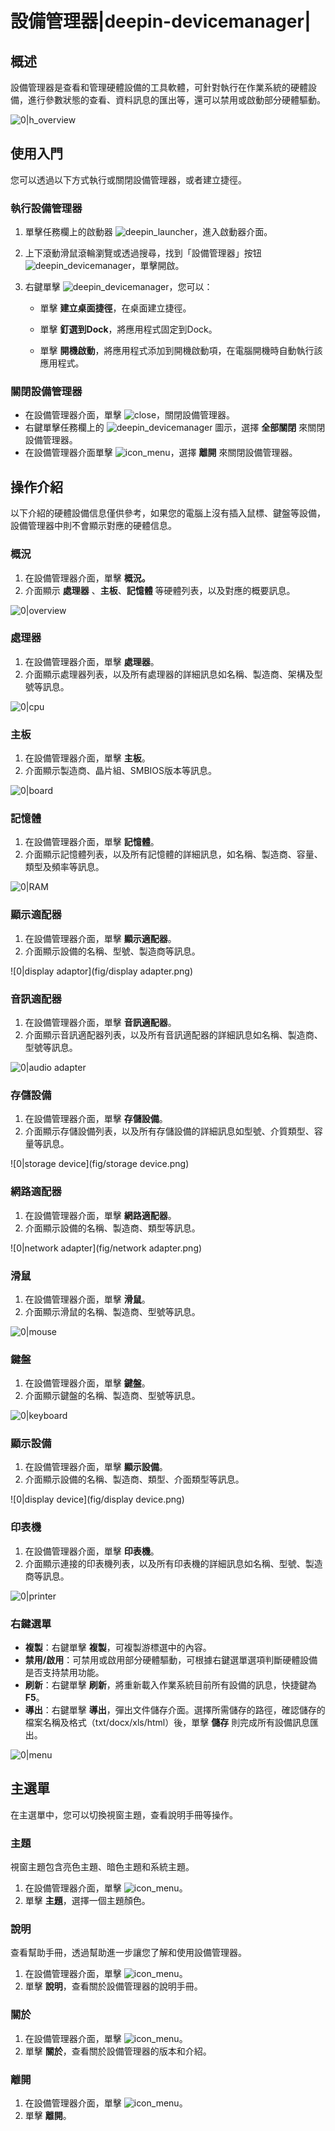 # 設備管理器|deepin-devicemanager|

## 概述

設備管理器是查看和管理硬體設備的工具軟體，可針對執行在作業系統的硬體設備，進行參數狀態的查看、資料訊息的匯出等，還可以禁用或啟動部分硬體驅動。

![0|h_overview](fig/h_overview.png)

## 使用入門

您可以透過以下方式執行或關閉設備管理器，或者建立捷徑。

### 執行設備管理器

1. 單擊任務欄上的啟動器 ![deepin_launcher](../common/deepin_launcher.svg)，進入啟動器介面。

2. 上下滾動滑鼠滾輪瀏覽或透過搜尋，找到「設備管理器」按钮 ![deepin_devicemanager](../common/deepin_devicemanager.svg)，單擊開啟。

3. 右鍵單擊 ![deepin_devicemanager](../common/deepin_devicemanager.svg)，您可以：

   - 單擊 **建立桌面捷徑**，在桌面建立捷徑。

   - 單擊 **釘選到Dock**，將應用程式固定到Dock。

   - 單擊 **開機啟動**，將應用程式添加到開機啟動項，在電腦開機時自動執行該應用程式。


### 關閉設備管理器

- 在設備管理器介面，單擊 ![close](../common/close.svg)，關閉設備管理器。
- 右鍵單擊任務欄上的 ![deepin_devicemanager](../common/deepin_devicemanager.svg) 圖示，選擇 **全部關閉** 來關閉設備管理器。
- 在設備管理器介面單擊 ![icon_menu](../common/icon_menu.svg)，選擇 **離開** 來關閉設備管理器。

## 操作介紹

以下介紹的硬體設備信息僅供參考，如果您的電腦上沒有插入鼠標、鍵盤等設備，設備管理器中則不會顯示對應的硬體信息。

### 概況

1. 在設備管理器介面，單擊 **概況。**
2. 介面顯示 **處理器** 、**主板**、**記憶體** 等硬體列表，以及對應的概要訊息。

![0|overview](fig/edu_overview.png)

### 處理器

1. 在設備管理器介面，單擊 **處理器**。
2. 介面顯示處理器列表，以及所有處理器的詳細訊息如名稱、製造商、架構及型號等訊息。

![0|cpu](fig/cpu.png)

### 主板

1. 在設備管理器介面，單擊 **主板**。
2. 介面顯示製造商、晶片組、SMBIOS版本等訊息。

![0|board](fig/board.png)

### 記憶體

1. 在設備管理器介面，單擊 **記憶體**。
2. 介面顯示記憶體列表，以及所有記憶體的詳細訊息，如名稱、製造商、容量、類型及頻率等訊息。

![0|RAM](fig/RAM.png)

### 顯示適配器

1. 在設備管理器介面，單擊 **顯示適配器**。
2. 介面顯示設備的名稱、型號、製造商等訊息。

![0|display adaptor](fig/display adapter.png)

### 音訊適配器

1. 在設備管理器介面，單擊 **音訊適配器**。
2. 介面顯示音訊適配器列表，以及所有音訊適配器的詳細訊息如名稱、製造商、型號等訊息。

![0|audio adapter](fig/audio-adapter.png)

### 存儲設備

1. 在設備管理器介面，單擊 **存儲設備**。
2. 介面顯示存儲設備列表，以及所有存儲設備的詳細訊息如型號、介質類型、容量等訊息。

![0|storage device](fig/storage device.png)

### 網路適配器

1. 在設備管理器介面，單擊 **網路適配器**。
2. 介面顯示設備的名稱、製造商、類型等訊息。

![0|network adapter](fig/network adapter.png)

### 滑鼠

1. 在設備管理器介面，單擊 **滑鼠**。
2. 介面顯示滑鼠的名稱、製造商、型號等訊息。

![0|mouse](fig/mouse.png)

### 鍵盤

1. 在設備管理器介面，單擊 **鍵盤**。
2. 介面顯示鍵盤的名稱、製造商、型號等訊息。

![0|keyboard](fig/keyboard.png)

### 顯示設備

1. 在設備管理器介面，單擊 **顯示設備**。
2. 介面顯示設備的名稱、製造商、類型、介面類型等訊息。

![0|display device](fig/display device.png)

### 印表機

1. 在設備管理器介面，單擊 **印表機**。
2. 介面顯示連接的印表機列表，以及所有印表機的詳細訊息如名稱、型號、製造商等訊息。

![0|printer](fig/printer.png)

### 右鍵選單

  - **複製**：右鍵單擊 **複製**，可複製游標選中的內容。
  - **禁用/啟用**：可禁用或啟用部分硬體驅動，可根據右鍵選單選項判斷硬體設備是否支持禁用功能。
  - **刷新**：右鍵單擊 **刷新**，將重新載入作業系統目前所有設備的訊息，快捷鍵為 **F5**。
  - **導出**：右鍵單擊 **導出**，彈出文件儲存介面。選擇所需儲存的路徑，確認儲存的檔案名稱及格式（txt/docx/xls/html）後，單擊 **儲存** 則完成所有設備訊息匯出。

![0|menu](fig/menu.png)

## 主選單

在主選單中，您可以切換視窗主題，查看說明手冊等操作。

### 主題

視窗主題包含亮色主題、暗色主題和系統主題。

1. 在設備管理器介面，單擊 ![icon_menu](../common/icon_menu.svg)。
2. 單擊 **主題**，選擇一個主題顏色。

### 說明

查看幫助手冊，透過幫助進一步讓您了解和使用設備管理器。

1. 在設備管理器介面，單擊 ![icon_menu](../common/icon_menu.svg)。
2. 單擊 **說明**，查看關於設備管理器的說明手冊。

### 關於

1. 在設備管理器介面，單擊 ![icon_menu](../common/icon_menu.svg)。
2. 單擊 **關於**，查看關於設備管理器的版本和介紹。

### 離開

1. 在設備管理器介面，單擊 ![icon_menu](../common/icon_menu.svg)。
2. 單擊 **離開**。